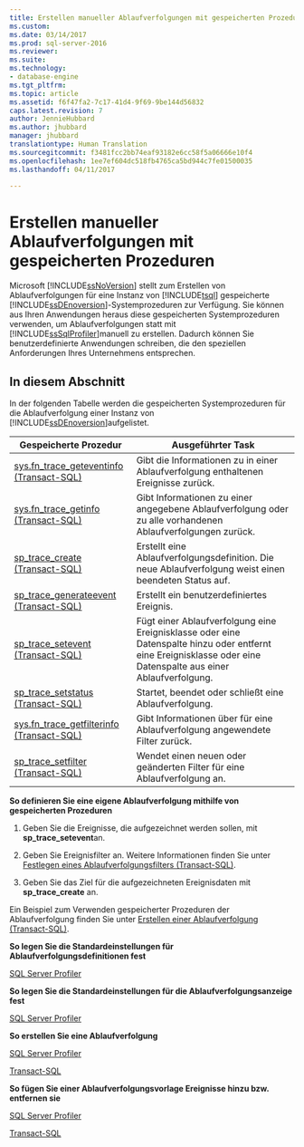 ```yaml
---
title: Erstellen manueller Ablaufverfolgungen mit gespeicherten Prozeduren | Microsoft-Dokumentation
ms.custom: 
ms.date: 03/14/2017
ms.prod: sql-server-2016
ms.reviewer: 
ms.suite: 
ms.technology:
- database-engine
ms.tgt_pltfrm: 
ms.topic: article
ms.assetid: f6f47fa2-7c17-41d4-9f69-9be144d56832
caps.latest.revision: 7
author: JennieHubbard
ms.author: jhubbard
manager: jhubbard
translationtype: Human Translation
ms.sourcegitcommit: f3481fcc2bb74eaf93182e6cc58f5a06666e10f4
ms.openlocfilehash: 1ee7ef604dc518fb4765ca5bd944c7fe01500035
ms.lasthandoff: 04/11/2017

---
```

# <a name="create-manual-traces-using-stored-procedures"></a>Erstellen manueller Ablaufverfolgungen mit gespeicherten Prozeduren
  Microsoft [!INCLUDE[ssNoVersion](../../includes/ssnoversion-md.md)] stellt zum Erstellen von Ablaufverfolgungen für eine Instanz von [!INCLUDE[tsql](../../includes/tsql-md.md)] gespeicherte [!INCLUDE[ssDEnoversion](../../includes/ssdenoversion-md.md)]-Systemprozeduren zur Verfügung. Sie können aus Ihren Anwendungen heraus diese gespeicherten Systemprozeduren verwenden, um Ablaufverfolgungen statt mit [!INCLUDE[ssSqlProfiler](../../includes/sssqlprofiler-md.md)]manuell zu erstellen. Dadurch können Sie benutzerdefinierte Anwendungen schreiben, die den speziellen Anforderungen Ihres Unternehmens entsprechen.  
  
## <a name="in-this-section"></a>In diesem Abschnitt  
 In der folgenden Tabelle werden die gespeicherten Systemprozeduren für die Ablaufverfolgung einer Instanz von [!INCLUDE[ssDEnoversion](../../includes/ssdenoversion-md.md)]aufgelistet.  
  
|Gespeicherte Prozedur|Ausgeführter Task|  
|----------------------|--------------------|  
|[sys.fn_trace_geteventinfo &#40;Transact-SQL&#41;](../../relational-databases/system-functions/sys-fn-trace-geteventinfo-transact-sql.md)|Gibt die Informationen zu in einer Ablaufverfolgung enthaltenen Ereignisse zurück.|  
|[sys.fn_trace_getinfo &#40;Transact-SQL&#41;](../../relational-databases/system-functions/sys-fn-trace-getinfo-transact-sql.md)|Gibt Informationen zu einer angegebene Ablaufverfolgung oder zu alle vorhandenen Ablaufverfolgungen zurück.|  
|[sp_trace_create &#40;Transact-SQL&#41;](../../relational-databases/system-stored-procedures/sp-trace-create-transact-sql.md)|Erstellt eine Ablaufverfolgungsdefinition. Die neue Ablaufverfolgung weist einen beendeten Status auf.|  
|[sp_trace_generateevent &#40;Transact-SQL&#41;](../../relational-databases/system-stored-procedures/sp-trace-generateevent-transact-sql.md)|Erstellt ein benutzerdefiniertes Ereignis.|  
|[sp_trace_setevent &#40;Transact-SQL&#41;](../../relational-databases/system-stored-procedures/sp-trace-setevent-transact-sql.md)|Fügt einer Ablaufverfolgung eine Ereignisklasse oder eine Datenspalte hinzu oder entfernt eine Ereignisklasse oder eine Datenspalte aus einer Ablaufverfolgung.|  
|[sp_trace_setstatus &#40;Transact-SQL&#41;](../../relational-databases/system-stored-procedures/sp-trace-setstatus-transact-sql.md)|Startet, beendet oder schließt eine Ablaufverfolgung.|  
|[sys.fn_trace_getfilterinfo &#40;Transact-SQL&#41;](../../relational-databases/system-functions/sys-fn-trace-getfilterinfo-transact-sql.md)|Gibt Informationen über für eine Ablaufverfolgung angewendete Filter zurück.|  
|[sp_trace_setfilter &#40;Transact-SQL&#41;](../../relational-databases/system-stored-procedures/sp-trace-setfilter-transact-sql.md)|Wendet einen neuen oder geänderten Filter für eine Ablaufverfolgung an.|  
  
 **So definieren Sie eine eigene Ablaufverfolgung mithilfe von gespeicherten Prozeduren**  
  
1.  Geben Sie die Ereignisse, die aufgezeichnet werden sollen, mit **sp_trace_setevent**an.  
  
2.  Geben Sie Ereignisfilter an. Weitere Informationen finden Sie unter [Festlegen eines Ablaufverfolgungsfilters &#40;Transact-SQL&#41;](../../relational-databases/sql-trace/set-a-trace-filter-transact-sql.md).  
  
3.  Geben Sie das Ziel für die aufgezeichneten Ereignisdaten mit **sp_trace_create** an.  
  
 Ein Beispiel zum Verwenden gespeicherter Prozeduren der Ablaufverfolgung finden Sie unter [Erstellen einer Ablaufverfolgung &#40;Transact-SQL&#41;](../../relational-databases/sql-trace/create-a-trace-transact-sql.md).  
  
 **So legen Sie die Standardeinstellungen für Ablaufverfolgungsdefinitionen fest**  
  
 [SQL Server Profiler](../../tools/sql-server-profiler/set-trace-definition-defaults-sql-server-profiler.md)  
  
 **So legen Sie die Standardeinstellungen für die Ablaufverfolgungsanzeige fest**  
  
 [SQL Server Profiler](../../tools/sql-server-profiler/set-trace-display-defaults-sql-server-profiler.md)  
  
 **So erstellen Sie eine Ablaufverfolgung**  
  
 [SQL Server Profiler](../../tools/sql-server-profiler/create-a-trace-sql-server-profiler.md)  
  
 [Transact-SQL](../../relational-databases/sql-trace/create-a-trace-transact-sql.md)  
  
 **So fügen Sie einer Ablaufverfolgungsvorlage Ereignisse hinzu bzw. entfernen sie**  
  
 [SQL Server Profiler](../../tools/sql-server-profiler/specify-events-and-data-columns-for-a-trace-file-sql-server-profiler.md)  
  
 [Transact-SQL](../../relational-databases/system-stored-procedures/sp-trace-setevent-transact-sql.md)  
  
  
